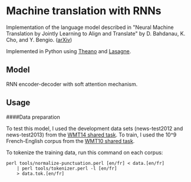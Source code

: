 # Machine translation with RNNs

Implementation of the language model described in "Neural Machine Translation by
Jointly Learning to Align and Translate" by D. Bahdanau, K. Cho, and Y. Bengio.
([arXiv](http://arxiv.org/abs/1409.0473))

Implemented in Python using [Theano](https://github.com/Theano/Theano) and
[Lasagne](https://github.com/Lasagne/Lasagne).


## Model

RNN encoder-decoder with soft attention mechanism.


## Usage
####Data preparation

To test this model, I used the development data sets (news-test2012 and
news-test2013) from the [WMT14 shared task](http://www.statmt.org/wmt14/translation-task.html). 
To train, I used the 10^9 French-English corpus from the [WMT10 shared
task](http://www.statmt.org/wmt10/training-giga-fren.tar).

To tokenize the training data, run this command on each corpus:

```
perl tools/normalize-punctuation.perl [en/fr] < data.[en/fr] 
    | perl tools/tokenizer.perl -l [en/fr] 
    > data.tok.[en/fr]
```
